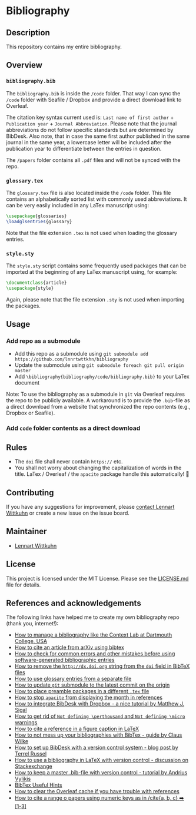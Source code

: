 # Bibliography

## Description

This repository contains my entire bibliography.

## Overview

### `bibliography.bib`

The `bibliography.bib` is inside the `/code` folder.
That way I can sync the `/code` folder with Seafile / Dropbox and provide a direct download link to Overleaf.

The citation key syntax current used is: `Last name of first author` + `Publication year` + `Journal Abbreviation`. Please note that the journal abbreviations do not follow specific standards but are determined by BibDesk. Also note, that in case the same first author published in the same journal in the same year, a lowercase letter will be included after the publication year to differentiate between the entries in question.

The `/papers` folder contains all `.pdf` files and will not be synced with the repo.

### `glossary.tex`
The `glossary.tex` file is also located inside the `/code` folder.
This file contains an alphabetically sorted list with commonly used abbreviations.
It can be very easily included in any LaTex manuscript using:
```latex
\usepackage{glossaries}
\loadglsentries{glossary}
```
Note that the file extension `.tex` is not used when loading the glossary entries.

### `style.sty`
The `style.sty` script contains some frequently used packages that can be imported at the beginning
of any LaTex manuscript using, for example:
```latex
\documentclass{article}
\usepackage{style}
```
Again, please note that the file extension `.sty` is not used when importing the packages.

## Usage

### Add repo as a submodule

* Add this repo as a submodule using `git submodule add https://github.com/lnnrtwttkhn/bibliography`
* Update the submodule using `git submodule foreach git pull origin master`
* Add `\bibliography{bibliography/code/bibliography.bib}` to your LaTex document 

Note: To use the bibliography as a submodule in `git` via Overleaf requires the repo to be publicly available.
A workaround is to provide the `.bib`-file as a direct download from a website that synchronized the repo contents (e.g., Dropbox or Seafile).

### Add `code` folder contents as a direct download

## Rules

* The `doi` file shall never contain `https://` etc.
* You shall not worry about changing the capitalization of words in the title. LaTex / Overleaf / the `apacite` package handle this automatically! :clap:

## Contributing

If you have any suggestions for improvement, please [contact Lennart Wittkuhn](mailto:wittkuhn@mpib-berlin.mpg.de) or create a new issue on the issue board.

## Maintainer

* [Lennart Wittkuhn](mailto:wittkuhn@mpib-berlin.mpg.de)

## License

This project is licensed under the MIT License.
Please see the [LICENSE.md](LICENSE.md) file for details.

## References and acknowledgements

The following links have helped me to create my own bibliography repo (thank you, internet!):

* [How to manage a bibliography like the Context Lab at Dartmouth College, USA](https://github.com/ContextLab/CDL-bibliography)
* [How to cite an article from arXiv using bibtex](https://tex.stackexchange.com/a/311325)
* [How to check for common errors and other mistakes before using software-generated bibliographic entries](https://tex.stackexchange.com/questions/386053/software-generated-bibliographic-entries-common-errors-and-other-mistakes-to-ch)
* [How to remove the `http://dx.doi.org` string from the `doi` field in BibTeX files](https://tex.stackexchange.com/questions/214393/how-to-remove-http-dx-doi-org-string-from-doi-field-in-bibtex-style)
* [How to use glossary entries from a separate file](https://tex.stackexchange.com/questions/287072/creating-glossary-entries-in-separate-file)
* [How to update `git` submodule to the latest commit on the origin](https://stackoverflow.com/questions/5828324/update-git-submodule-to-latest-commit-on-origin)
* [How to place preamble packages in a different `.tex` file](https://tex.stackexchange.com/questions/339923/place-preamble-packages-in-a-different-tex-file)
* [How to stop `apacite` from displaying the month in references](https://tex.stackexchange.com/questions/500421/bibliography-style-apacite-how-to-suppress-month-and-day-fields)
* [How to integrate BibDesk with Dropbox - a nice tutorial by Matthew J. Sigal](https://www.matthewsigal.com/post/integrating-bibdesk-with-dropbox.html)
* [How to get rid of `Not defining \perthousand` and `Not defining \micro` warnings](https://tex.stackexchange.com/questions/165115/getting-not-defining-perthousnad-and-not-defining-micro-when-compiling-beamer)
* [How to cite a reference in a figure caption in LaTeX](https://tex.stackexchange.com/questions/227833/cite-references-in-figure-caption)
* [How to not mess up your bibliographies with BibTex - guide by Claus Wilke](https://serialmentor.com/blog/2015/10/2/Bibtex)
* [How to set up BibDesk with a version control system - blog post by Terrel Russel](https://weblog.terrellrussell.com/2007/02/bibdesk-bibtex-and-subversion-an-academics-necessity/)
* [How to use a bibliography in LaTeX with version control - discussion on Stackexchange](https://tex.stackexchange.com/questions/297075/latex-git-bibliography)
* [How to keep a master .bib-file with version control - tutorial by Andrius Vylikis](http://andrius.velykis.lt/2012/06/master-bibtex-file-git-submodules/)
* [BibTex Useful Hints](https://www.openoffice.org/bibliographic/bibtex-defs.html)
* [How to clear the Overleaf cache if you have trouble with references](https://de.overleaf.com/learn/how-to/Clearing_the_cache)
* [How to cite a range o papers using numeric keys as in /cite{a, b, c} :arrow_right: [1-3]](https://tex.stackexchange.com/questions/3871/citing-a-range-of-papers-using-numeric-keys-as-in-citea-b-c-1-3)

